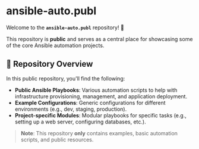 # **ansible-auto.publ**

Welcome to the **`ansible-auto.publ`** repository! 🎉

This repository is **public** and serves as a central place for showcasing some of the core Ansible automation projects. 

## 🚀 **Repository Overview**

In this public repository, you'll find the following:

- **Public Ansible Playbooks**: Various automation scripts to help with infrastructure provisioning, management, and application deployment.
- **Example Configurations**: Generic configurations for different environments (e.g., dev, staging, production).
- **Project-specific Modules**: Modular playbooks for specific tasks (e.g., setting up a web server, configuring databases, etc.).

> **Note**: This repository **only** contains examples, basic automation scripts, and public resources. 
